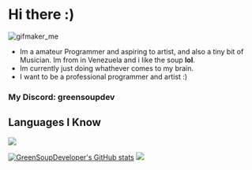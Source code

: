 # Hi there :)
![gifmaker_me](https://github.com/GreenSoupDeveloper/GreenSoupDeveloper/assets/109924369/5be6c8b7-8a03-45ee-b5ee-c42b7a733890)

* Im a amateur Programmer and aspiring to artist, and also a tiny bit of Musician. Im from in Venezuela and i like the soup <Strong>lol</Strong>.
* Im currently just doing whathever comes to my brain.
* I want to be a professional programmer and artist :)

### My Discord: greensoupdev

## Languages I Know
<img src="https://skillicons.dev/icons?i=haxe,haxeflixel,cpp,css,cs,java,python,js,html,&perline=10&theme=dark"/>

[![GreenSoupDeveloper's GitHub stats](https://github-readme-stats.vercel.app/api?username=GreenSoupDeveloper&theme=gotham)](https://github.com/anuraghazra/github-readme-stats)
![](https://github-readme-stats.vercel.app/api/top-langs/?username=GreenSoupDeveloper&layout=compact&theme=gotham)
<!--
**GreenSoupDeveloper/GreenSoupDeveloper** is a 鉁� _special_ 鉁� repository because its `README.md` (this file) appears on your GitHub profile.

